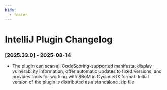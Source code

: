 ```yaml
---
hide:
  - footer
---
```


# IntelliJ Plugin Changelog

### [2025.33.0] - 2025-08-14

- The plugin can scan all CodeScoring-supported manifests, display vulnerability information, offer automatic updates to fixed versions, and provides tools for working with SBoM in CycloneDX format. Initial version of the plugin is distributed as a standalone .zip file
